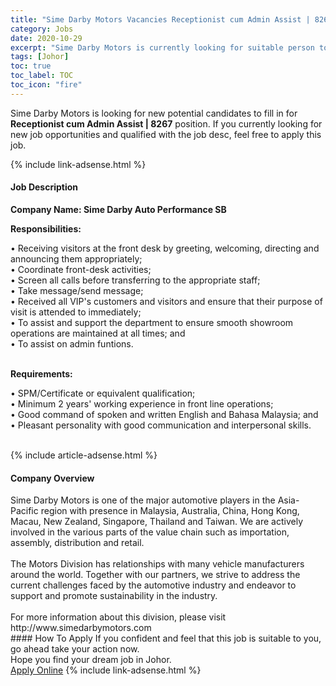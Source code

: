 ```yaml
---
title: "Sime Darby Motors Vacancies Receptionist cum Admin Assist | 8267" 
category: Jobs 
date: 2020-10-29 
excerpt: "Sime Darby Motors is currently looking for suitable person to fill in the Receptionist cum Admin Assist | 8267 which positioned at Johor" 
tags: [Johor] 
toc: true 
toc_label: TOC 
toc_icon: "fire" 
--- 
```


<p>Sime Darby Motors is looking for new potential candidates to fill in for <b>Receptionist cum Admin Assist | 8267</b> position. If you currently looking for new job opportunities and qualified with the job desc, feel free to apply this job.
</p>{% include link-adsense.html %} 
<div><div><h4>Job Description</h4></div><div><div><span><div><p><b>Company Name: Sime Darby Auto Performance SB</b></p><p><strong>Responsibilities:</strong></p><p>&#8226;&#160;Receiving visitors at the front desk by greeting, welcoming, directing and announcing them appropriately;<br>&#8226;&#160;Coordinate front-desk activities;<br>&#8226;&#160;Screen all calls before transferring to the appropriate staff;<br>&#8226;&#160;Take message/send message;<br>&#8226;&#160;Received all VIP's customers and visitors and ensure that their purpose of visit is attended to immediately;<br>&#8226;&#160;To assist and support the department to ensure smooth showroom operations are maintained at all times; and<br>&#8226;&#160;To assist on admin funtions.<br>&#160;</p><p><strong>Requirements:</strong></p><p>&#8226;&#160;SPM/Certificate or equivalent qualification;<br>&#8226;&#160;Minimum 2 years' working experience in front line operations;<br>&#8226;&#160;Good command of spoken and written English and Bahasa Malaysia; and<br>&#8226;&#160;Pleasant personality with good communication and interpersonal skills.<br>&#160;</p></div></span></div></div></div> 
{% include article-adsense.html %} 
<div><div><h4>Company Overview</h4></div><div><div><span><div><div>
	Sime Darby Motors is one of the major automotive players in the Asia-Pacific region with presence in Malaysia, Australia, China, Hong Kong, Macau, New Zealand, Singapore, Thailand and Taiwan. We are actively involved in the various parts of the value chain such as importation, assembly, distribution and retail.</div>
<div>
<br>
	The Motors Division has relationships with many vehicle manufacturers around the world. Together with our partners, we strive to address the current challenges faced by the automotive industry and endeavor to support and promote sustainability in the industry.</div>
<div>
<br>
	For more information about this division, please visit http://www.simedarbymotors.com</div></div></span></div></div></div> 
#### How To Apply 
If you confident and feel that this job is suitable to you, go ahead take your action now. <br/> 
Hope you find your dream job in Johor. <br/> 
<a href="https://www.jobstreet.com.my/en/job/receptionist-cum-admin-assist-%7C-8267-4413920?jobId=jobstreet-my-job-4413920&sectionRank=4&token=0~4e0c7a81-5c92-485b-aa3f-8d9639f2c0e4&fr=SRP%20View%20In%20New%20Ta" class="btn btn--info" target="_blank" rel="nofollow noopenner">Apply Online</a> 
{% include link-adsense.html %} 